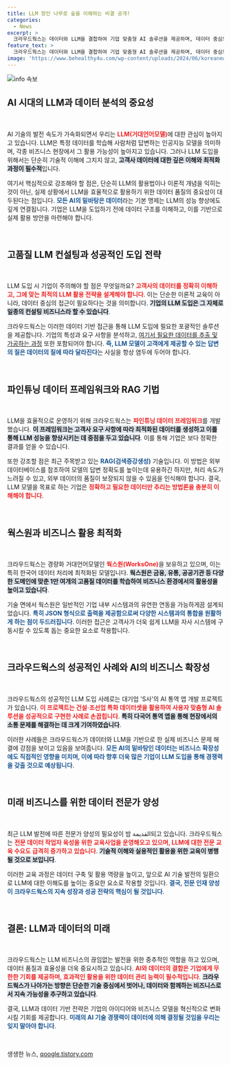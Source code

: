 ```yaml
---
title: LLM 장인 나무로 숲을 이해하는 비결 공개!
categories:
  - News
excerpt: >
  크라우드웍스는 데이터와 LLM을 결합하여 기업 맞춤형 AI 솔루션을 제공하며, 데이터 중심의 혁신적 접근으로 신뢰할 수 있는 AI 파트너로 자리매김하고 있습니다. 이들의 전략이 어떻게 AI 시장의 판도를 바꿔갈지 주목해 보세요!
feature_text: >
  크라우드웍스는 데이터와 LLM을 결합하여 기업 맞춤형 AI 솔루션을 제공하며, 데이터 중심의 혁신적 접근으로 신뢰할 수 있는 AI 파트너로 자리매김하고 있습니다. 이들의 전략이 어떻게 AI 시장의 판도를 바꿔갈지 주목해 보세요!
image: 'https://www.behealthy4u.com/wp-content/uploads/2024/06/koreanews.jpg'
---
```


<p><img src="https://www.behealthy4u.com/wp-content/uploads/2024/06/koreanews.jpg" alt="info 속보" /></p>

<h2 data-ke-size="size26">AI 시대의 LLM과 데이터 분석의 중요성</h2>

<p data-ke-size="size16">&nbsp;</p>

<p>AI 기술의 발전 속도가 가속화되면서 우리는 <b><span style="color: #ee2323;">LLM(거대언어모델)</span></b>에 대한 관심이 높아지고 있습니다. LLM은 특정 데이터를 학습해 사람처럼 답변하는 인공지능 모델을 의미하며, 각종 비즈니스 현장에서 그 활용 가능성이 높아지고 있습니다. 그러나 LLM 도입을 위해서는 단순히 기술적 이해에 그치지 않고, <b><span style="background-color: #21538527;">고객사 데이터에 대한 깊은 이해와 최적화 과정이 필수적</span></b>입니다. </p>

<p>여기서 핵심적으로 강조해야 할 점은, 단순히 LLM의 활용법이나 이론적 개념을 익히는 것이 아닌, 실제 상황에서 LLM을 효율적으로 활용하기 위한 데이터 품질의 중요성이 대두된다는 점입니다. <b><span style="color: #1a5490;">모든 AI의 밑바탕은 데이터</span></b>라는 기본 명제는 LLM의 성능 향상에도 깊게 연결됩니다. 기업은 LLM을 도입하기 전에 데이터 구조를 이해하고, 이를 기반으로 실제 활용 방안을 마련해야 합니다.</p>

<p data-ke-size="size16">&nbsp;</p>

<h2 data-ke-size="size26">고품질 LLM 컨설팅과 성공적인 도입 전략</h2>

<p data-ke-size="size16">&nbsp;</p>

<p>LLM 도입 시 기업이 주의해야 할 점은 무엇일까요? <b><span style="color: #ee2323;">고객사의 데이터를 정확히 이해하고, 그에 맞는 최적의 LLM 활용 전략을 설계해야 합니다</span></b>. 이는 단순한 이론적 교육이 아니라, 데이터 중심의 접근이 필요하다는 것을 의미합니다. <b><span style="background-color: #21538527;">기업의 LLM 도입은 그 자체로 일종의 컨설팅 비즈니스라 할 수 있습니다</span></b>.</p>

<p>크라우드웍스는 이러한 데이터 기반 접근을 통해 LLM 도입에 필요한 포괄적인 솔루션을 제공합니다. 기업의 특성과 요구 사항을 분석하고, <a href="https://www.crowdworks.com">여기서 필요한 데이터를 추출 및 가공하는 과정</a> 또한 포함되어야 합니다. <b><span style="color: #1a5490;">즉, LLM 모델이 고객에게 제공할 수 있는 답변의 질은 데이터의 질에 따라 달라진다</span></b>는 사실을 항상 염두에 두어야 합니다.</p>

<p data-ke-size="size16">&nbsp;</p>

<h2 data-ke-size="size26">파인튜닝 데이터 프레임워크와 RAG 기법</h2>

<p data-ke-size="size16">&nbsp;</p>

<p>LLM을 효율적으로 운영하기 위해 크라우드웍스는 <b><span style="color: #ee2323;">파인튜닝 데이터 프레임워크</span></b>를 개발했습니다. <b><span style="background-color: #21538527;">이 프레임워크는 고객사 요구 사항에 따라 최적화된 데이터를 생성하고 이를 통해 LLM 성능을 향상시키는 데 중점을 두고 있습니다</span></b>. 이를 통해 기업은 보다 정확한 결과를 얻을 수 있습니다.</p>

<p>또한 강조할 점은 최근 주목받고 있는 <b><span style="color: #1a5490;">RAG(검색증강생성)</span></b> 기술입니다. 이 방법은 외부 데이터베이스를 참조하여 모델의 답변 정확도를 높이는데 유용하긴 하지만, 처리 속도가 느려질 수 있고, 외부 데이터의 품질이 보장되지 않을 수 있음을 인식해야 합니다. 결국, LLM 모델을 목표로 하는 기업은 <b><span style="color: #ee2323;">정확하고 필요한 데이터만 추리는 방법론을 충분히 이해해야 합니다</span></b>.</p>

<p data-ke-size="size16">&nbsp;</p>

<h2 data-ke-size="size26">웍스원과 비즈니스 활용 최적화</h2>

<p data-ke-size="size16">&nbsp;</p>

<p>크라우드웍스는 경량화 거대언어모델인 <b><span style="color: #ee2323;">웍스원(WorksOne)</span></b>을 보유하고 있으며, 이는 특히 한국어 데이터 처리에 최적화된 모델입니다. <b><span style="background-color: #21538527;">웍스원은 금융, 유통, 공공기관 등 다양한 도메인에 맞춘 1만 여개의 고품질 데이터를 학습하여 비즈니스 환경에서의 활용성을 높이고 있습니다</span></b>.</p>

<p>기술 면에서 웍스원은 일반적인 기업 내부 시스템과의 유연한 연동을 가능하게끔 설계되었습니다. <b><span style="color: #1a5490;">특히 JSON 형식으로 출력을 제공함으로써 다양한 시스템과의 통합을 원활하게 하는 점이 두드러집니다</span></b>. 이러한 접근은 고객사가 더욱 쉽게 LLM을 자사 시스템에 구동시킬 수 있도록 돕는 중요한 요소로 작용합니다.</p>

<p data-ke-size="size16">&nbsp;</p>

<h2 data-ke-size="size26">크라우드웍스의 성공적인 사례와 AI의 비즈니스 확장성</h2>

<p data-ke-size="size16">&nbsp;</p>

<p>크라우드웍스의 성공적인 LLM 도입 사례로는 대기업 'S사'의 AI 통역 앱 개발 프로젝트가 있습니다. <b><span style="color: #ee2323;">이 프로젝트는 건설·조선업 특화 데이터셋을 활용하여 사용자 맞춤형 AI 솔루션을 성공적으로 구현한 사례로 손꼽힙니다</span></b>. <b><span style="background-color: #21538527;">특히 다국어 통역 앱을 통해 현장에서의 소통 문제를 해결하는 데 크게 기여하였습니다</span></b>.</p>

<p>이러한 사례들은 크라우드웍스가 데이터와 LLM을 기반으로 한 실제 비즈니스 문제 해결에 강점을 보이고 있음을 보여줍니다. <b><span style="color: #1a5490;">모든 AI의 밑바탕인 데이터는 비즈니스 확장성에도 직접적인 영향을 미치며, 이에 따라 향후 더욱 많은 기업이 LLM 도입을 통해 경쟁력을 갖출 것으로 예상됩니다</span></b>.</p>

<p data-ke-size="size16">&nbsp;</p>

<h2 data-ke-size="size26">미래 비즈니스를 위한 데이터 전문가 양성</h2>

<p data-ke-size="size16">&nbsp;</p>

<p>최근 LLM 발전에 따른 전문가 양성의 필요성이 밤 القديمة되고 있습니다. 크라우드웍스는 <b><span style="color: #ee2323;">전문 데이터 작업자 육성을 위한 교육사업을 운영해오고 있으며, LLM에 대한 전문 교육 수요도 급격히 증가하고 있습니다</span></b>. <b><span style="background-color: #21538527;">기술적 이해와 실용적인 활용을 위한 교육이 병행될 것으로 보입니다</span></b>.</p>

<p>이러한 교육 과정은 데이터 구축 및 활용 역량을 높이고, 앞으로 AI 기술 발전의 일환으로 LLM에 대한 이해도를 높이는 중요한 요소로 작용할 것입니다. <b><span style="color: #1a5490;">결국, 전문 인재 양성이 크라우드웍스의 지속 성장과 성공 전략의 핵심이 될 것입니다</span></b>.</p>

<p data-ke-size="size16">&nbsp;</p>

<h2 data-ke-size="size26">결론: LLM과 데이터의 미래</h2>

<p data-ke-size="size16">&nbsp;</p>

<p>크라우드웍스는 LLM 비즈니스의 끊임없는 발전을 위한 중추적인 역할을 하고 있으며, 데이터 품질과 효율성을 더욱 중요시하고 있습니다. <b><span style="color: #ee2323;">AI와 데이터의 결합은 기업에게 무한한 기회를 제공하며, 효과적인 활용을 위한 데이터 관리 능력이 필수적입니다</span></b>. <b><span style="background-color: #21538527;">크라우드웍스가 나아가는 방향은 단순한 기술 중심에서 벗어나, 데이터와 함께하는 비즈니스로서 지속 가능성을 추구하고 있습니다</span></b>.</p>

<p>결국, LLM과 데이터 기반 전략은 기업의 아이디어와 비즈니스 모델을 혁신적으로 변화시킬 기회를 제공합니다. <b><span style="color: #1a5490;">미래의 AI 기술 경쟁력이 데이터에 의해 결정될 것임을 우리는 잊지 말아야 합니다</span></b>.</p>

<p data-ke-size="size16">&nbsp;</p>
생생한 뉴스, <a href="https://qoogle.tistory.com" rel="dofollow">qoogle.tistory.com</a>


